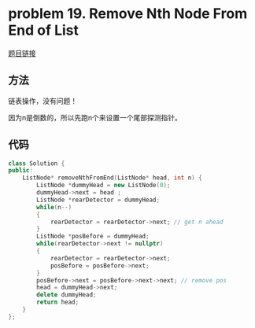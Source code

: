 # problem 19. Remove Nth Node From End of List

[题目链接](https://leetcode.com/problems/remove-nth-node-from-end-of-list/)

## 方法

链表操作，没有问题！

因为n是倒数的，所以先跑n个来设置一个尾部探测指针。

## 代码

```C++
class Solution {
public:
    ListNode* removeNthFromEnd(ListNode* head, int n) {
        ListNode *dummyHead = new ListNode(0);
        dummyHead->next = head ;
        ListNode *rearDetector = dummyHead;
        while(n--)
        {
            rearDetector = rearDetector->next; // get n ahead
        }
        ListNode *posBefore = dummyHead;
        while(rearDetector->next != nullptr)
        {
            rearDetector = rearDetector->next;
            posBefore = posBefore->next;
        }
        posBefore->next = posBefore->next->next; // remove pos
        head = dummyHead->next;
        delete dummyHead;
        return head;
    }
};
```